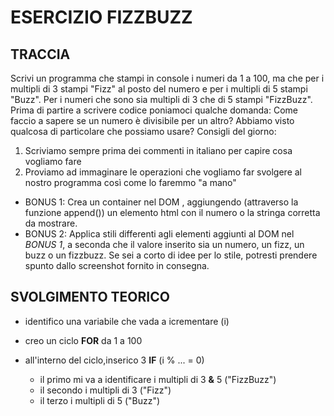 # ESERCIZIO FIZZBUZZ

## TRACCIA

Scrivi un programma che stampi in console i numeri da 1 a 100,
ma che per i multipli di 3 stampi "Fizz" al posto del numero e per i multipli di 5 stampi "Buzz".
Per i numeri che sono sia multipli di 3 che di 5 stampi "FizzBuzz".
Prima di partire a scrivere codice poniamoci qualche domanda:
Come faccio a sapere se un numero è divisibile per un altro?
Abbiamo visto qualcosa di particolare che possiamo usare?
Consigli del giorno:

1. Scriviamo sempre prima dei commenti in italiano per capire cosa vogliamo fare
2. Proviamo ad immaginare le operazioni che vogliamo far svolgere al nostro programma così come lo faremmo "a mano"

- BONUS 1:
  Crea un container nel DOM , aggiungendo (attraverso la funzione append()) un elemento html con il numero o la stringa corretta da mostrare.
- BONUS 2:
  Applica stili differenti agli elementi aggiunti al DOM nel _BONUS 1_, a seconda che il valore inserito sia un numero, un fizz, un buzz o un fizzbuzz.
  Se sei a corto di idee per lo stile, potresti prendere spunto dallo screenshot fornito in consegna.

## SVOLGIMENTO TEORICO

- identifico una variabile che vada a icrementare (i)
- creo un ciclo **FOR** da 1 a 100

- all'interno del ciclo,inserico 3 **IF** (i % ... = 0)
  - il primo mi va a identificare i multipli di 3 **&** 5 ("FizzBuzz")
  - il secondo i multipli di 3 ("Fizz")
  - il terzo i multipli di 5 ("Buzz")

